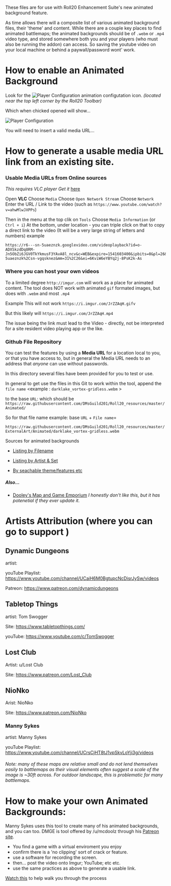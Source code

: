 These files are for use with Roll20 Enhancement Suite's new animated background feature.

As time allows there will a composite list of various animated background files, their 'theme' and content. While there are a couple key places to find animated battlemaps; the animated backgrounds should be of `.webm` or `.mp4` video type, and stored somewhere both you and your players (who must also be running the addon) can access. So saving the youtube video on your local machine or behind a paywall/password wont' work.

# How to enable an Animated Background

Look for the ![Player Configuration](https://image.ibb.co/mP0yeq/Icon.png) animation configutation icon. *(located near the top left corner by the Roll20 Toolbar)*

Which when chicked opened will show... 

![Player Configuration](https://image.ibb.co/heMFQV/Background-Setup.png)

You will need to insert a valid media URL...



# How to generate a usable media URL link from an existing site. 

### Usable Media URLs from Online sources

*This requires VLC player* 
*Get it* [here](https://www.videolan.org/vlc/index.html)


Open **VLC** 
Choose `Media`
Choose `Open Network Stream`
Choose `Network`
Enter the URL / Link to the video (such as `https://www.youtube.com/watch?v=ahwMlwJXPPs`)

Then in the menu at the top clik on `Tools`
Choose `Media Information` (or `Ctrl + i`)
At the bottom, under location - you can triple click on that to copy a direct link to the video
(It will be a very large string of letters and numbers)
example

```
https://r6---sn-5uaeznzk.googlevideo.com/videoplayback?id=o-ADXSkzdDq8RM-Jn5ObZi6JGV0TkYkmusF3YAvA8l_ncv&c=WEB&expire=1541603400&ipbits=0&pl=26&signature=1E2D2BE185FA6F00216100BED0C3D2C5AA2E903B.C97AAFE29C396824C2404ACE4AA6DFE19127BC5F&mime=video%2Fmp4&requiressl=yes&ip=2601%3Ac6%3A8302%3Ad600%3A7c52%3A7b49%3A52d0%3A948d&mt=1541581677&fvip=4&key=yt6&sparams=dur%2Cei%2Cid%2Cinitcwndbps%2Cip%2Cipbits%2Citag%2Clmt%2Cmime%2Cmm%2Cmn%2Cms%2Cmv%2Cpl%2Cratebypass%2Crequiressl%2Csource%2Cexpire&ms=au%2Conr&itag=22&lmt=1494324191606141&dur=10800.065&mv=m&ratebypass=yes&source=youtube&initcwndbps=1885000&mn=sn-5uaeznzk%2Csn-vgqsknez&mm=31%2C26&ei=6KviW6eYBYq2j-8PsK2k-As
```

### Where you can host your own videos

To a limited degree `http://imgur.com` will work as a place for animated content.
The tool does NOT work with animated `gif` formated images, but does with `.webm` and most `.mp4`

Example
This will not work
```https://i.imgur.com/JrZZAqH.gifv ```

But this likely will
```https://i.imgur.com/JrZZAqH.mp4```

The issue being the link must lead to the Video - directly, not be interpreted for a site resident video playing app or the like.



### Github File Repository

You can test the features by using a **Media URL** for a location local to you, or that you have access to, but in general the Media URL needs to an address that *anyone* can use without passwords.

In this directory several files have been provided for you to test or use.

In general to get use the files in this Git to work within the tool, append the `file name` <example : `darklake_vortex-gridless.webm` >

to the base `URL`: which should be `https://raw.githubusercontent.com/DMsGuild201/Roll20_resources/master/Animated/`

So for that file name example:  base `URL` + `File name`=

`https://raw.githubusercontent.com/DMsGuild201/Roll20_resources/master/ExternalArt/Animated/darklake_vortex-gridless.webm`

Sources for animated backgrounds

- [Listing by Filename](https://github.com/DMsGuild201/Roll20_resources/blob/master/ExternalArt/Animated/By%20filename.MD)

- [Listing by Artist & Set](https://github.com/DMsGuild201/Roll20_resources/blob/master/ExternalArt/Animated/Listing%20by%20Artist%20n%20Set.MD)

- [By seachable theme/features etc](https://docs.google.com/spreadsheets/d/1CmYvfdu4lUNXEKWUoCqgTMlUd_UXYb-0N-GSqLsZF-M/edit#gid=0)


##### Also...

- [Dooley's Map and Game Emporium](https://dmge.net/library) *I honestly don't like this, but it has potenetial if they ever update it.*



# Artists Attribution (where you can go to support )


## Dynamic Dungeons 

artist:

youTube Playlist: https://www.youtube.com/channel/UCaiH6M0BgtupcNcDisrJySw/videos

Patreon: https://www.patreon.com/dynamicdungeons





## Tabletop Things

artist: Tom Swogger

Site: https://www.tabletopthings.com/

youTube: https://www.youtube.com/c/TomSwogger



## Lost Club

Artist: u/Lost Club

Site: https://www.patreon.com/Lost_Club



## NioNko

Arist: NioNko

Site: https://www.patreon.com/NioNko



### Manny Sykes

artist: Manny Sykes

youTube Playlist: https://www.youtube.com/channel/UCrsCjHT8tJ1vpSkvLoYji3g/videos

###### Note: many of these maps are relative small and do not lend themselves easily to battlemaps as their visual elements often suggest a scale of the image is ~30ft across. For outdoor landscape, this is problematic for many battlemaps.


# How to make your own Animated Backgrounds:

Manny Sykes uses this tool to create many of his animated backgrounds, and you can too.  DMGE is tool offered by /u/mcdoolz through his [Patreon site](https://www.patreon.com/dmge).

- You find a game with a virtual enviroment you enjoy
- confirm there is a 'no clipping' sort of crack or feature.
- use a software for recording the screen.
- then... post the video onto Imgur; YouTube; etc etc.
- use the same practices as above to generate a usable link.


[Watch this](https://www.youtube.com/watch?v=Uu10ZamLWHo) to help walk you through the process
